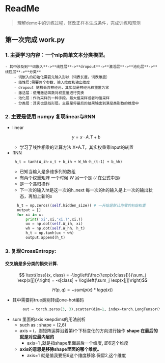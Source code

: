 # ReadMe
>理解demo中的训练过程，修改正样本生成条件，完成训练和预测
## 第一次完成 work.py
### 1. 主要学习内容：一个nlp简单文本分类模型。   
    - 其中涉及到**词嵌入**->**线性层**->**dropout**->**激活层**->**池化层**->**线性层**->**分类**   
        - 词嵌入的初始化需要先输入形状（词表长度，词表维度）
        - 线性层:需要两个参数，输入维度和输出维度
        - dropout 随机丢弃神经元，其实就是神经元权重置为零
        - 激活层：使用激活函数对权重值进行变换
        - 池化层：作为采样的一种手段。最大值采样或者均值采样
        - 分类层：其实也是线形层。主要是将最后的结果输出到满足类别数的维度中
  


### 2. 主要是使用 **numpy** 复现linear与RNN   

 - linear
      ```math
      y = x·A.T + b
      ```
     - 学习了线性相乘的计算方法 X*A.T，其实权重乘input的转置
 - RNN
      ```
       h_t = tanh(W_ih·x_t + b_ih + W_hh·h_(t-1) + b_hh)
      ```
     - 已知当输入是多维多列的数组
     - 有两个权重矩阵 一个时候 *W* 另一个是 *U* 在公式中是*i*
     - 是一个递归操作
     - 下一次的输入ht是这一次的h_next   每一次的h的输入是上一次的输出状态，再加上新的x
      ```python    
        h_t = np.zeros((self.hidden_size)) # 一开始是默认为零的初始权重
        output = []
        for xi in x:
            print('xi',xi,'xi.T',xi.T)
            ux = np.dot(self.W_ih, xi)
            wh = np.dot(self.W_hh, h_t)
            h_t = np.tanh(ux + wh)
            output.append(h_t)
      ```   
      
### 3. 复现CrossEntropy:   
   #### 交叉熵是多分类的损失计算.

```math
     
  \text{loss}(x, class) = -\log\left(\frac{\exp(x[class])}{\sum_j \exp(x[j])}\right)
                 = -x[class] + \log\left(\sum_j \exp(x[j])\right)
```
```math
H(p,q) = -sum( p(x) * log q(x) )
```
   - 其中需要将true类别转成one-hot编码
```python
        out = torch.zeros(3, 3).scatter(dim=1, index=torch.LongTensor(true_array).view(-1, 1),value=1)
```
   - sum 里面的axis keepdims的用法剖析   
       - such as : shape = (2,6)
       - axis = i，则矩阵运算沿着第i个下标变化的方向进行操作 **shape 在最后的就是对应最内层的**
           - axis=1 ,就是指shape里面最后一个维度, 即6这个维度
       - **axis的意思是移除shape里面的哪个维度。**
           - axis=1 就是值我要把6这个维度移除.保留2,这个维度